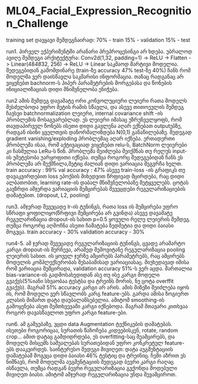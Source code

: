 # ML04_Facial_Expression_Recognition_Challenge

training set დავყავი შემდეგნაირად:
      70% - train
      15% - validation
      15% - test

run1.   პირველ ექპერიმენტში არანარი პრეპროცესინგი არ ხდება. უბრალოდ ავიღე შემდეგი არქიტექტურა:
  Conv2d(1,32, padding=1) -> ReLU -> Flatten -> Linear(48*48*32, 256) -> ReLU -> Linear
  საკმაოდ მარტივი მოდელია. შედეგებიდან გამომდინარე (train-ზე accuracy 47% test-ზე 40%) ჩანს რომ მოდელმა ვერ დაისწავლა საკმარისი ინფორმაცია.
თანაც რადგანაც არ ვიყენებთ bachnorm-ს ჰიპერ პარამეტრების მორგებასა და წონების ინიციალიზაციას დიდი მნიშვნელობა ენიჭება.

run2 ამის შემდეგ დავამატე ორი კონვოლუციური ლეიერი რათა მოდელს შესძელბოდა უფრო მეტის რამის სწავლა, და ასევე თითოეულის შემდეგ ჩავსვი batchnormalization ლეიერი, 
 internal covariance shift -ის პრობლემის მოსაგვარებლად. ეს ლეიერი იმასაც უზრუნველყოფს, რომ თავდაპირველ წონებს ისეთი დიდი გავლენა აღარ ექნებათ outputებზე, რადგან ისინი ყველთვის დანორმალიზდება N(0,1) განაწილებაზე. შედეგად gradient vanishing/exploding პრობლემაც აღარ იქნება. ერთადერთი პრობლემა ისაა, რომ აქტივაციად ვიყენებთ relu-ს,
 BatchNorm ლეიერები კი ჩასმულია LeRu-ს წინ. პრობლემა შეიძლება შეიქმნას თუ რელუს input-ის უმეტესობა უარყოფითი იქნება. თუმცა როგორც შედეგებიდან ჩანს ეს პრობლემა არ შექმნილა,მეტიც ძალიან დიდი ვარიაცია შეგვრჩა ხელთ. 
             train accuracy : 99%
             val accuracy : 47%
      ასევე train-loss -ის გრაფიკს თუ დავაკვირდებით loss ეპოქბის მიხედვით წრფივად მცირდება, რაც დიდი ალბათობით, learning rate-ის დაბალ მნიშვნელობაზე მეტყველებს.
      ცოტას გავზრდი
      ამჯერდა ვარიაციის შემცირებას შევეცდები რეგულარიზაციების დამატებით. (dropout, L2, pooling)

run3. ამჯერად შევეცადე lr-ის ტუნინგს, რათა loss ის შემცირება უფრო სწრაფი ყოფილიყო(წრფივი შემცირება არ გვინდა)
      ასევე დავამატე რეგულარიზაცია dropout-ის სახით p=0.5 ყოველი რელუ ლეიერის შემდეგ. თუმცა როგორც აღმოჩნა ასეთი ჩამატება ზედმეტია და დიდი ბაიასი მოგვცა.
      train accuracy - 30%
      validation accuracy - 30%

run4-5. ამ ჯერად შევეცადე რეგულარიზაციის ტუნინგს, ცვადე არამარტო კარგი dropout-ის შერჩევა, არამედ შემოვიტანე რეგულარიზაცია pooling ლეიერის სახით. ის ყოველ ჯერზე ამცირებს პარამეტრებს, რაც ამცირებს მოდელის კომპლექსურობას შესაბამისად ვარიაციასაც. მიუხედავად იმისა რომ ვარიაცია შემცირადა, validation accuracy 51%-ს ვერ აცდა.
მართალია bias-variance-ის გადმოსახედიდან ასე თუ ისე კარგი მოდელი გვაქვს(5%იანი სხვაობაა ტესტსა და ტრეინს შორის, ნუ ცოტა overffit გვაქვს). მაგრამ 51% accuracy კარგი არ არის. ამის მიზეზი შეიძლება იყოს ის, რომ მოდელი ვერ სწავლობს კარგ feature-ებს. გარდა ამისა ზოგიერთ კლასის მიმართ დატა დაუბალანსებელია. ამიტომ smoothing-ის გამოყენება ასეთ შემთხვევაში კარგი იქნებოდა. მაგრამ მთავარი კითხვაა როგორ დავასწავლოთ უფრო კარგი feature-ები.

run6. ამ გაშვებაზე, ვცდი data Augmentation ტექნიკების დამატებას. ისეთები როგორიცაა, სურათის წაჩოჩება კიდეებისკენ, rotate, random crop... ამით დატაც გამდიდრდება, ეს overfitting-საც შეამცირებს, და მოდელს მისცემს საშუალებას სურათებიდან უფრო კონკრეტულ feature-ებს დააკვირდეს. საინტერესო შედეგი მივიღეთ: დატა აუგმენტაციის დამატებამ 
მოგვცა დიდი ბაიასი 46% ტესტიც და ტრეინიც. ჩემი აზრით ეს ნიშნავს, რომ მოდელმა აუგმენტაციის შედეგად ბევრი კარგი რაღაც ისწავლა, თუმცა რადგან ბევრი რეგულარიზაცია გვქონდა მოდებული მივიღეთ ბიასი. ამიტომ ამჯერად რეგულარიზაცია უნდა შევამციროთ. 
